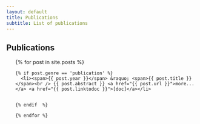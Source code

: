 ```yaml
---
layout: default
title: Publications 
subtitle: List of publications
---
```


<div id="post">
  <h2>Publications</h2>
  <ul class="posts">
    {% for post in site.posts %}

    {% if post.genre == 'publication' %}
      <li><span>{{ post.year }}</span> &raquo; <span>{{ post.title }}</span><br /> {{ post.abstract }} <a href="{{ post.url }}">more...</a> <a href="{{ post.linktodoc }}">[doc]</a></li>


    {% endif  %}

    {% endfor %}
  </ul>
</div>

